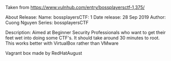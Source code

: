 Taken from https://www.vulnhub.com/entry/bossplayersctf-1,375/ 

About Release:
    Name: bossplayersCTF: 1
    Date release: 28 Sep 2019
    Author: Cuong Nguyen
    Series: bossplayersCTF

Description:
    Aimed at Beginner Security Professionals who want to get their feet wet into doing some CTF's. It should take around 30 minutes to root.
    This works better with VirtualBox rather than VMware 

Vagrant box made by RedHatAugust
